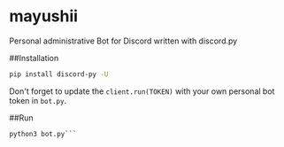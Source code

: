 # mayushii
Personal administrative Bot for Discord written with discord.py

##Installation
```sh
pip install discord-py -U
```

Don't forget to update the `client.run(TOKEN)` with your own personal bot token in `bot.py`.

##Run
```python
python3 bot.py```
